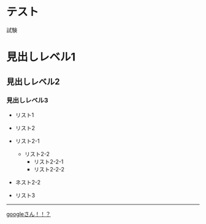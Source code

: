# テスト

試験

# 見出しレベル1

## 見出しレベル2

### 見出しレベル3

- リスト1

- リスト2

- リスト2-1
  - リスト2-2
    - リスト2-2-1
    - リスト2-2-2
- ネスト2-2
- リスト3
---
[googleさん！！？](https://www.google.co.jp/)
